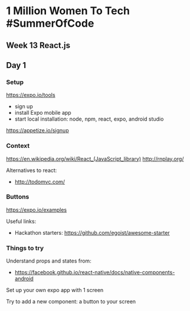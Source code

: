 # 1 Million Women To Tech #SummerOfCode

## Week 13 React.js

## Day 1

### Setup

https://expo.io/tools
- sign up
- install Expo mobile app
- start local installation: node, npm, react, expo, android studio

https://appetize.io/signup

### Context

https://en.wikipedia.org/wiki/React_(JavaScript_library)
http://rnplay.org/

Alternatives to react:
- http://todomvc.com/

### Buttons

https://expo.io/examples

Useful links:
- Hackathon starters: https://github.com/egoist/awesome-starter

### Things to try

Understand props and states from:
- https://facebook.github.io/react-native/docs/native-components-android

Set up your own expo app with 1 screen

Try to add a new component: a button to your screen
